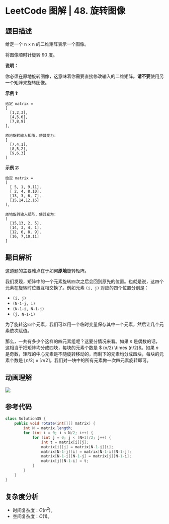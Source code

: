 # LeetCode 图解 | 48. 旋转图像

## 题目描述

给定一个 n × n 的二维矩阵表示一个图像。

将图像顺时针旋转 90 度。

**说明：**

你必须在原地旋转图像，这意味着你需要直接修改输入的二维矩阵。**请不要**使用另一个矩阵来旋转图像。

**示例 1:**

```
给定 matrix = 
[
  [1,2,3],
  [4,5,6],
  [7,8,9]
],

原地旋转输入矩阵，使其变为:
[
  [7,4,1],
  [8,5,2],
  [9,6,3]
]
```

**示例 2:**

```
给定 matrix =
[
  [ 5, 1, 9,11],
  [ 2, 4, 8,10],
  [13, 3, 6, 7],
  [15,14,12,16]
], 

原地旋转输入矩阵，使其变为:
[
  [15,13, 2, 5],
  [14, 3, 4, 1],
  [12, 6, 8, 9],
  [16, 7,10,11]
]
```

## 题目解析

这道题的主要难点在于如何**原地**旋转矩阵。

我们发现，矩阵中的一个元素旋转四次之后会回到原先的位置。也就是说，这四个元素在旋转时位置互相交换了。例如元素 `(i, j)` 对应的四个位置分别是：

+ `(i, j)`
+ `(N-1-j, i)`
+ `(N-1-i, N-1-j)`
+ `(j, N-1-i)`

为了旋转这四个元素，我们可以用一个临时变量保存其中一个元素，然后让几个元素依次赋值。

那么，一共有多少个这样的四元素组呢？这要分情况来看。如果 $n$ 是偶数的话，这相当于把矩阵均分成四块，每块的元素个数是 $ (n/2) \times (n/2)$。如果 $n$ 是奇数，矩阵的中心元素是不随旋转移动的，而剩下的元素均分成四块，每块的元素个数是 $\lfloor n/2 \rfloor \times \lceil n/2 \rceil$。我们对一块中的所有元素做一次四元素旋转即可。

## 动画理解

![](../Animation/Animation.gif)

## 参考代码

```Java
class Solution35 {
    public void rotate(int[][] matrix) {
        int N = matrix.length;
        for (int i = 0; i < N/2; i++) {
            for (int j = 0; j < (N+1)/2; j++) {
                int t = matrix[i][j];
                matrix[i][j] = matrix[N-1-j][i];
                matrix[N-1-j][i] = matrix[N-1-i][N-1-j];
                matrix[N-1-i][N-1-j] = matrix[j][N-1-i];
                matrix[j][N-1-i] = t;
            }
        }
    }
}
```

## 复杂度分析

+ 时间复杂度：$O(n^2)$。
+ 空间复杂度：$O(1)$。

